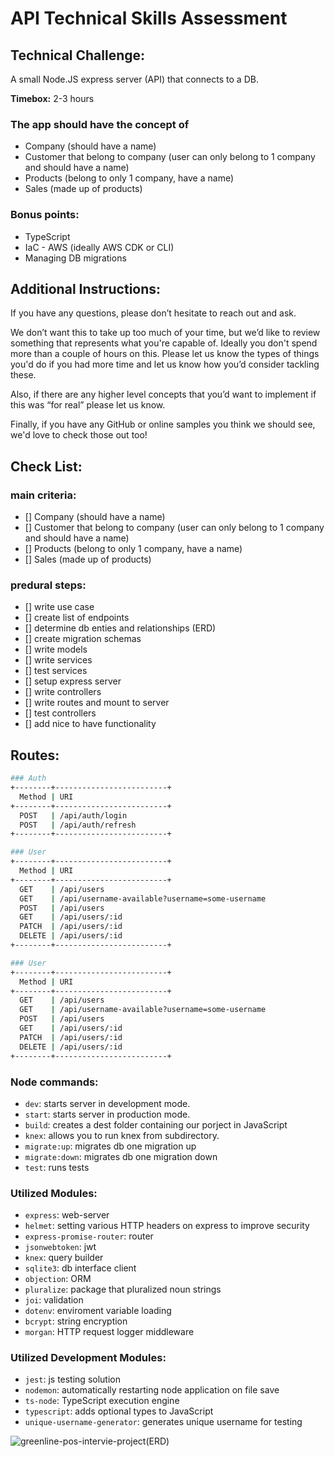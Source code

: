 # API Technical Skills Assessment

## Technical Challenge:

A small Node.JS express server (API) that connects to a DB.

**Timebox:** 2-3 hours

### The app should have the concept of

- Company (should have a name)
- Customer that belong to company (user can only belong to 1 company and should have a name)
- Products (belong to only 1 company, have a name)
- Sales (made up of products)

### Bonus points:

- TypeScript
- IaC - AWS (ideally AWS CDK or CLI)
- Managing DB migrations

## Additional Instructions:

If you have any questions, please don’t hesitate to reach out and ask.

We don’t want this to take up too much of your time, but we’d like to review something that represents what you're capable of. Ideally you don't spend more than a couple of hours on this. Please let us know the types of things you'd do if you had more time and let us know how you’d consider tackling these. 

Also, if there are any higher level concepts that you’d want to implement if this was “for real” please let us know.

Finally, if you have any GitHub or online samples you think we should see, we'd love to check those out too!


## Check List:

### main criteria:
- [] Company (should have a name)
- [] Customer that belong to company (user can only belong to 1 company and should have a name)
- [] Products (belong to only 1 company, have a name)
- [] Sales (made up of products)


### predural steps:
- [] write use case
- [] create list of endpoints
- [] determine db enties and relationships (ERD)
- [] create migration schemas
- [] write models
- [] write services
- [] test services
- [] setup express server
- [] write controllers
- [] write routes and mount to server
- [] test controllers
- [] add nice to have functionality


## Routes:
```bash
### Auth
+--------+-------------------------+
  Method | URI
+--------+-------------------------+
  POST   | /api/auth/login
  POST   | /api/auth/refresh
+--------+-------------------------+
```

```bash
### User
+--------+-------------------------+
  Method | URI
+--------+-------------------------+
  GET    | /api/users
  GET    | /api/username-available?username=some-username
  POST   | /api/users
  GET    | /api/users/:id
  PATCH  | /api/users/:id
  DELETE | /api/users/:id
+--------+-------------------------+
```

```bash
### User
+--------+-------------------------+
  Method | URI
+--------+-------------------------+
  GET    | /api/users
  GET    | /api/username-available?username=some-username
  POST   | /api/users
  GET    | /api/users/:id
  PATCH  | /api/users/:id
  DELETE | /api/users/:id
+--------+-------------------------+
```

### Node commands:
- <code>dev</code>: starts server in development mode.
- <code>start</code>: starts server in production mode.
- <code>build</code>: creates a dest folder containing our porject in JavaScript
- <code>knex</code>: allows you to run knex from subdirectory.
- <code>migrate:up</code>: migrates db one migration up
- <code>migrate:down</code>: migrates db one migration down
- <code>test</code>: runs tests

### Utilized Modules:
- <code>express</code>: web-server
- <code>helmet</code>: setting various HTTP headers on express to improve security
- <code>express-promise-router</code>: router
- <code>jsonwebtoken</code>: jwt
- <code>knex</code>: query builder
- <code>sqlite3</code>: db interface client
- <code>objection</code>: ORM
- <code>pluralize</code>: package that pluralized noun strings
- <code>joi</code>: validation
- <code>dotenv</code>: enviroment variable loading
- <code>bcrypt</code>: string encryption
- <code>morgan</code>: HTTP request logger middleware

### Utilized Development Modules:
- <code>jest</code>: js testing solution
- <code>nodemon</code>: automatically restarting node application on file save
- <code>ts-node</code>: TypeScript execution engine
- <code>typescript</code>: adds optional types to JavaScript
- <code>unique-username-generator</code>: generates unique username for testing


![greenline-pos-intervie-project(ERD)](https://user-images.githubusercontent.com/19669287/182275159-7b5b7f48-0ff4-4c36-8efb-6642282cfcda.svg)
